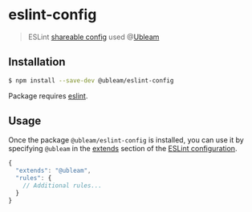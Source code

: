# eslint-config

> ESLint [shareable config](https://eslint.org/docs/developer-guide/shareable-configs.html) used @[Ubleam](https://github.com/Ubleam)

## Installation

```sh
$ npm install --save-dev @ubleam/eslint-config
```

Package requires [eslint](https://eslint.org/).

## Usage

Once the package `@ubleam/eslint-config` is installed, you can use it by specifying `@ubleam` in the [extends](http://eslint.org/docs/user-guide/configuring#extending-configuration-files) section of the [ESLint configuration](http://eslint.org/docs/user-guide/configuring).

```js
{
  "extends": "@ubleam",
  "rules": {
    // Additional rules...
  }
}
```
